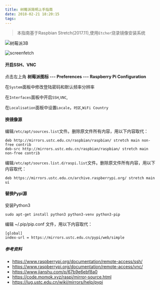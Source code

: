 ```yaml
---
title: 树莓派简明上手指南
date: 2018-02-21 18:20:15
tags:
---
```

 <!-- more --> 
> 本指南基于Raspbian Stretch(2017.11),使用`Etcher`烧录镜像安装系统



![树莓派3B](https://huyinjiexyz-1251543717.file.myqcloud.com/_posts/%E6%A0%91%E8%8E%93%E6%B4%BE%E7%AE%80%E6%98%8E%E4%B8%8A%E6%89%8B%E6%8C%87%E5%8D%97/photo_2018-02-21_18-30-58.jpg)

![screenfetch](https://huyinjiexyz-1251543717.file.myqcloud.com/_posts/%E6%A0%91%E8%8E%93%E6%B4%BE%E7%AE%80%E6%98%8E%E4%B8%8A%E6%89%8B%E6%8C%87%E5%8D%97/pi%40raspberrypi%5E%25%20~_004.png)
#### 开启SSH、VNC
点击左上角 **树莓派图标 --- Preferences --- Raspberry Pi Configuration** 

在`System`面板中修改登陆密码和默认频率分辨率

在`Interfaces`面板中开启`SSH`,`VNC`,

在`Localisation`面板中设置`Locale`，`时区`,`WiFi Country`

#### 换镜像源
编辑`/etc/apt/sources.list`文件。删除原文件所有内容，用以下内容取代：
```
deb http://mirrors.ustc.edu.cn/raspbian/raspbian/ stretch main non-free contrib
deb-src http://mirrors.ustc.edu.cn/raspbian/raspbian/ stretch main non-free contrib
```
编辑`/etc/apt/sources.list.d/raspi.list`文件。删除原文件所有内容，用以下内容取代：
```
deb https://mirrors.ustc.edu.cn/archive.raspberrypi.org/ stretch main ui
```
#### 替换Pypi源
安装Python3
```
sudo apt-get install python3 python3-venv python3-pip
```
编辑 ~/.pip/pip.conf 文件，用以下内容取代：
```
[global]
index-url = https://mirrors.ustc.edu.cn/pypi/web/simple
```





##### 参考资料

* https://www.raspberrypi.org/documentation/remote-access/ssh/
* https://www.raspberrypi.org/documentation/remote-access/vnc/
* https://www.jianshu.com/p/67b9e6ebf8a0
* https://code.momok.xyz/raspi/mirror-source.html
* https://lug.ustc.edu.cn/wiki/mirrors/help/pypi